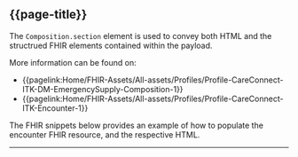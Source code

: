 ## {{page-title}}

The `Composition.section` element is used to convey both HTML and the structrued FHIR elements contained within the payload.

More information can be found on:

- {{pagelink:Home/FHIR-Assets/All-assets/Profiles/Profile-CareConnect-ITK-DM-EmergencySupply-Composition-1}}
- {{pagelink:Home/FHIR-Assets/All-assets/Profiles/Profile-CareConnect-ITK-Encounter-1}}

The FHIR snippets below provides an example of how to populate the encounter FHIR resource, and the respective HTML. 

---